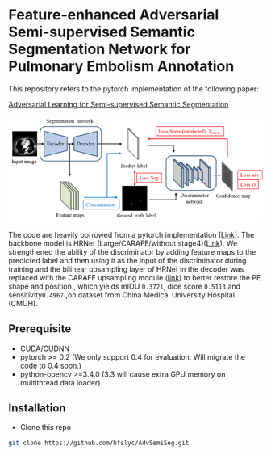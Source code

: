 # Feature-enhanced Adversarial Semi-supervised Semantic Segmentation Network for Pulmonary Embolism Annotation

This repository refers to the pytorch implementation of the following paper:

[Adversarial Learning for Semi-supervised Semantic Segmentation](https://arxiv.org/abs/1802.07934) <br/>



![](figs/PE_overview.png)

The code are heavily borrowed from a pytorch implementation ([Link](https://github.com/hfslyc/AdvSemiSeg.git)). The backbone model is HRNet (Large/CARAFE/without stage4)([Link](https://github.com/HRNet/HRNet-Semantic-Segmentation.git)). We strengthened the ability of the discriminator by adding feature maps to the predicted label and then using it as the input of the discriminator during training and the bilinear upsampling layer of HRNet in the decoder was replaced with the CARAFE upsampling module ([link](https://github.com/leftthomas/CARAFE.git)) to better restore the PE shape and position., which yields mIOU ``0.3721``, dice score ``0.5113`` and sensitivity``0.4967`` ,on dataset from China Medical University Hospital (CMUH).




## Prerequisite

* CUDA/CUDNN
* pytorch >= 0.2 (We only support 0.4 for evaluation. Will migrate the code to 0.4 soon.)
* python-opencv >=3.4.0 (3.3 will cause extra GPU memory on multithread data loader)


## Installation

* Clone this repo

```bash
git clone https://github.com/hfslyc/AdvSemiSeg.git
```



